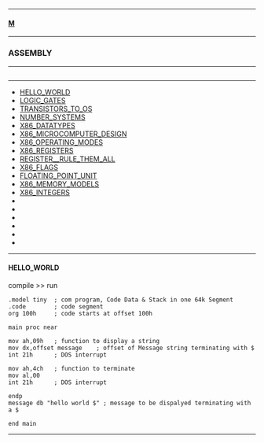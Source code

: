 
---

#### [M](https://github.com/ttltrk/TTT/blob/master/menu.md)

---

### ASSEMBLY

---

```

```

---

* [HELLO_WORLD](#HELLO_WORLD)
* [LOGIC_GATES]()
* [TRANSISTORS_TO_OS]()
* [NUMBER_SYSTEMS]()
* [X86_DATATYPES]()
* [X86_MICROCOMPUTER_DESIGN]()
* [X86_OPERATING_MODES]()
* [X86_REGISTERS]()
* [REGISTER__RULE_THEM_ALL]()
* [X86_FLAGS]()
* [FLOATING_POINT_UNIT]()
* [X86_MEMORY_MODELS]()
* [X86_INTEGERS]()
* []()
* []()
* []()
* []()
* []()
* []()

---

#### HELLO_WORLD

compile >> run

```
.model tiny  ; com program, Code Data & Stack in one 64k Segment
.code        ; code segment
org 100h     ; code starts at offset 100h

main proc near

mov ah,09h   ; function to display a string
mov dx,offset message    ; offset of Message string terminating with $
int 21h      ; DOS interrupt

mov ah,4ch   ; function to terminate
mov al,00
int 21h      ; DOS interrupt

endp
message db "hello world $" ; message to be dispalyed terminating with a $

end main
```

---
